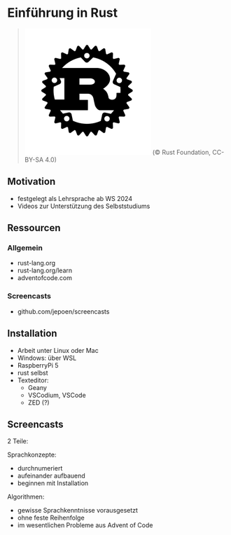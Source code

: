 # Einführung in Rust

>  ![Logo](rust-logo-blk.svg) (© Rust Foundation, CC-BY-SA 4.0)

## Motivation

- festgelegt als Lehrsprache ab WS 2024
- Videos zur Unterstützung des Selbststudiums

## Ressourcen

### Allgemein

- rust-lang.org
- rust-lang.org/learn
- adventofcode.com

### Screencasts

- github.com/jepoen/screencasts


## Installation

- Arbeit unter Linux oder Mac
- Windows: über WSL
- RaspberryPi 5
- rust selbst
- Texteditor:
  - Geany
  - VSCodium, VSCode
  - ZED (?)

## Screencasts

2 Teile:

Sprachkonzepte:
- durchnumeriert
- aufeinander aufbauend
- beginnen mit Installation

Algorithmen:
- gewisse Sprachkenntnisse vorausgesetzt
- ohne feste Reihenfolge
- im wesentlichen Probleme aus Advent of Code